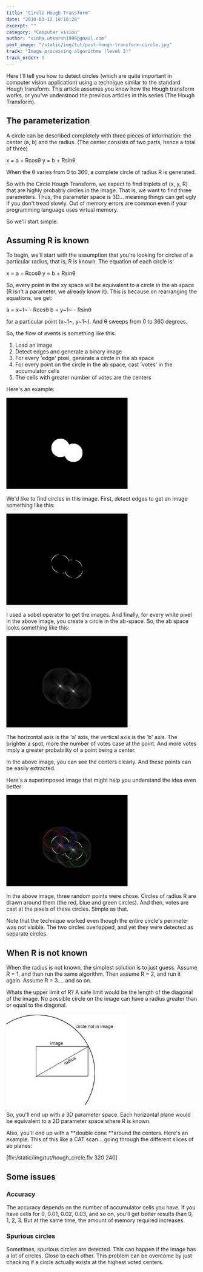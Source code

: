 ```yaml
---
title: "Circle Hough Transform"
date: "2010-03-12 18:16:28"
excerpt: ""
category: "Computer vision"
author: "sinha.utkarsh1990@gmail.com"
post_image: "/static/img/tut/post-hough-transform-circle.jpg"
track: "Image processing algorithms (level 2)"
track_order: 9
---
```

Here I'll tell you how to detect circles (which are quite important in computer vision application) using a technique similar to the standard Hough transform. This article assumes you know how the Hough transform works, or you've understood the previous articles in this series (The Hough Transform). 

## The parameterization

A circle can be described completely with three pieces of information: the center (a, b) and the radius. (The center consists of two parts, hence a total of three)

x = a + Rcosθ
y = b + Rsinθ

When the θ varies from 0 to 360, a complete circle of radius R is generated.

So with the Circle Hough Transform, we expect to find triplets of (x, y, R) that are highly probably circles in the image. That is, we want to find three parameters. Thus, the parameter space is 3D... meaning things can get ugly if you don't tread slowly. Out of memory errors are common even if your programming language uses virtual memory.

So we'll start simple.

## Assuming R is known

To begin, we'll start with the assumption that you're looking for circles of a particular radius, that is, R is known. The equation of each circle is:

x = a + Rcosθ
y = b + Rsinθ

So, every point in the xy space will be equivalent to a circle in the ab space (R isn't a parameter, we already know it). This is because on rearranging the equations, we get:

a = x~1~ - Rcosθ
b = y~1~ - Rsinθ

for a particular point (x~1~, y~1~). And θ sweeps from 0 to 360 degrees.

So, the flow of events is something like this: 

  1. Load an image
  2. Detect edges and generate a binary image
  3. For every 'edge' pixel, generate a circle in the ab space
  4. For every point on the circle in the ab space, cast 'votes' in the accumulator cells
  5. The cells with greater number of votes are the centers

Here's an example:

![](/static/img/tut/circles.gif)

We'd like to find circles in this image. First, detect edges to get an image something like this:

![](/static/img/tut/circle_edges.jpg)

I used a sobel operator to get the images. And finally, for every white pixel in the above image, you create a circle in the ab-space. So, the ab space looks something like this:

![](/static/img/tut/hough_circle.jpg)

The horizontal axis is the 'a' axis, the vertical axis is the 'b' axis. The brighter a spot, more the number of votes case at the point. And more votes imply a greater probability of a point being a center.

In the above image, you can see the centers clearly. And these points can be easily extracted. 

Here's a superimposed image that might help you understand the idea even better:

![](/static/img/tut/circlehough_explanation.jpg)

In the above image, three random points were chose. Circles of radius R are drawn around them (the red, blue and green circles). And then, votes are cast at the pixels of these circles. Simple as that.

Note that the technique worked even though the entire circle's perimeter was not visible. The two circles overlapped, and yet they were detected as separate circles. 

## When R is not known

When the radius is not known, the simplest solution is to just guess. Assume R = 1, and then run the same algorithm. Then assume R = 2, and run it again. Assume R = 3.... and so on.

Whats the upper limit of R? A safe limit would be the length of the diagonal of the image. No possible circle on the image can have a radius greater than or equal to the diagonal. 

![](/static/img/tut/cht_offlimit_circle.jpg)

So, you'll end up with a 3D parameter space. Each horizontal plane would be equivalent to a 2D parameter space where R is known. 

Also, you'll end up with a **double cone **around the centers. Here's an example. This of this like a CAT scan... going through the different slices of ab planes:

[flv:/static/img/tut/hough_circle.flv 320 240] 

## Some issues

### Accuracy

The accuracy depends on the number of accumulator cells you have. If you have cells for 0, 0.01, 0.02, 0.03, and so on, you'll get better results than 0, 1, 2, 3. But at the same time, the amount of memory required increases. 

### Spurious circles

Sometimes, spurious circles are detected. This can happen if the image has a lot of circles. Close to each other. This problem can be overcome by just checking if a circle actually exists at the highest voted centers.
